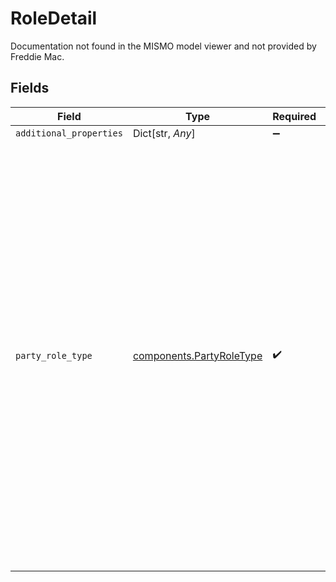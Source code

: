 # RoleDetail

Documentation not found in the MISMO model viewer and not provided by Freddie Mac.


## Fields

| Field                                                                                                                                                                                                                                                                                                                                                                                                      | Type                                                                                                                                                                                                                                                                                                                                                                                                       | Required                                                                                                                                                                                                                                                                                                                                                                                                   | Description                                                                                                                                                                                                                                                                                                                                                                                                |
| ---------------------------------------------------------------------------------------------------------------------------------------------------------------------------------------------------------------------------------------------------------------------------------------------------------------------------------------------------------------------------------------------------------- | ---------------------------------------------------------------------------------------------------------------------------------------------------------------------------------------------------------------------------------------------------------------------------------------------------------------------------------------------------------------------------------------------------------- | ---------------------------------------------------------------------------------------------------------------------------------------------------------------------------------------------------------------------------------------------------------------------------------------------------------------------------------------------------------------------------------------------------------- | ---------------------------------------------------------------------------------------------------------------------------------------------------------------------------------------------------------------------------------------------------------------------------------------------------------------------------------------------------------------------------------------------------------- |
| `additional_properties`                                                                                                                                                                                                                                                                                                                                                                                    | Dict[str, *Any*]                                                                                                                                                                                                                                                                                                                                                                                           | :heavy_minus_sign:                                                                                                                                                                                                                                                                                                                                                                                         | N/A                                                                                                                                                                                                                                                                                                                                                                                                        |
| `party_role_type`                                                                                                                                                                                                                                                                                                                                                                                          | [components.PartyRoleType](../../models/shared/partyroletype.md)                                                                                                                                                                                                                                                                                                                                           | :heavy_check_mark:                                                                                                                                                                                                                                                                                                                                                                                         | A value from a MISMO defined list that identifies the role that the party plays in the transaction. Parties may be either a person or legal entity. A party may play multiple roles in a transaction.A value from a MISMO defined list that identifies the role that the party plays in the transaction. Parties may be either a person or legal entity. A party may play multiple roles in a transaction. |